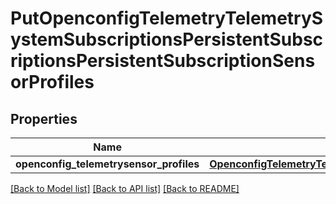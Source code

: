 # PutOpenconfigTelemetryTelemetrySystemSubscriptionsPersistentSubscriptionsPersistentSubscriptionSensorProfiles

## Properties
Name | Type | Description | Notes
------------ | ------------- | ------------- | -------------
**openconfig_telemetrysensor_profiles** | [**OpenconfigTelemetryTelemetrySystemOpenconfigtelemetrytelemetrysystemSubscriptionsPersistentsubscriptionsSensorprofiles**](OpenconfigTelemetryTelemetrySystemOpenconfigtelemetrytelemetrysystemSubscriptionsPersistentsubscriptionsSensorprofiles.md) |  | [optional] 

[[Back to Model list]](../README.md#documentation-for-models) [[Back to API list]](../README.md#documentation-for-api-endpoints) [[Back to README]](../README.md)


